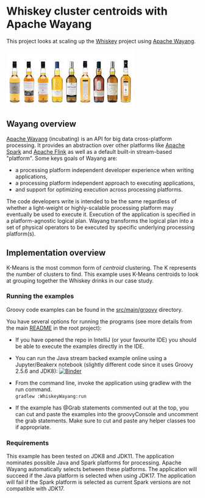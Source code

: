 # Whiskey cluster centroids with Apache Wayang

This project looks at scaling up the [Whiskey](../Whiskey/)
project using [Apache Wayang](https://wayang.apache.org/).

![Clustering](../../docs/images/clustering_bottles.jpg)

## Wayang overview

[Apache Wayang](https://wayang.apache.org/) (incubating) is an API for big data cross-platform processing.
It provides an abstraction over other platforms like
[Apache Spark](https://spark.apache.org/) and
[Apache Flink](https://flink.apache.org/) as well as a default built-in stream-based "platform".
Some keys goals of Wayang are:
* a processing platform independent developer experience when writing applications,
* a processing platform independent approach to executing applications,
* and support for optimizing execution across processing platforms.

The code developers write is intended to be the same regardless
of whether a light-weight or highly-scalable processing platform may eventually be used to execute it.
Execution of the application is specified in a platform-agnostic logical plan.
Wayang transforms the logical plan into a set of physical operators
to be executed by specific underlying processing platform(s).

## Implementation overview

K-Means is the most common form of _centroid_ clustering.
The K represents the number of clusters to find.
This example uses K-Means centroids to look at grouping together
the Whiskey drinks in our case study.

### Running the examples

Groovy code examples can be found in the [src/main/groovy](src/main/groovy) directory.

You have several options for running the programs (see more details from the main [README](../../README.md#running-the-examples) in the root project):

* If you have opened the repo in IntelliJ (or your favourite IDE) you should be able to execute the examples directly in the IDE.

* You can run the Java stream backed example online using a Jupyter/Beakerx notebook (slightly different code since it uses Groovy 2.5.6 and JDK8):
[![Binder](https://mybinder.org/badge_logo.svg)](https://mybinder.org/v2/gh/paulk-asert/groovy-data-science/master?filepath=subprojects%2FWhiskeyWayang%2Fsrc%2Fmain%2Fnotebook%2FWhiskeyWayang.ipynb)
* From the command line, invoke the application using gradlew with the run command.\
  `gradlew :WhiskeyWayang:run`
* If the example has @Grab statements commented out at the top, you can cut and paste the examples into the groovyConsole
and uncomment the grab statements. Make sure to cut and paste any helper classes too if appropriate.

### Requirements

  This example has been tested on JDK8 and JDK11. The application nominates possible Java and Spark platforms for processing. 
  Apache Wayang automatically selects between these platforms.
  The application will succeed if the Java platform is selected when using JDK17.
  The application will fail if the Spark platform is selected as current Spark versions are not compatible with JDK17.
